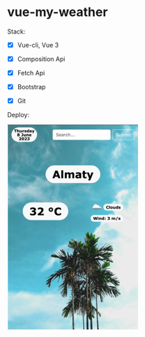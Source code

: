 # vue-my-weather

Stack:

- [x] Vue-cli, Vue 3

- [x] Composition Api

- [x] Fetch Api

- [x] Bootstrap

- [x] Git

Deploy:

<img src="./src/assets/img/pic.png" width="300">

